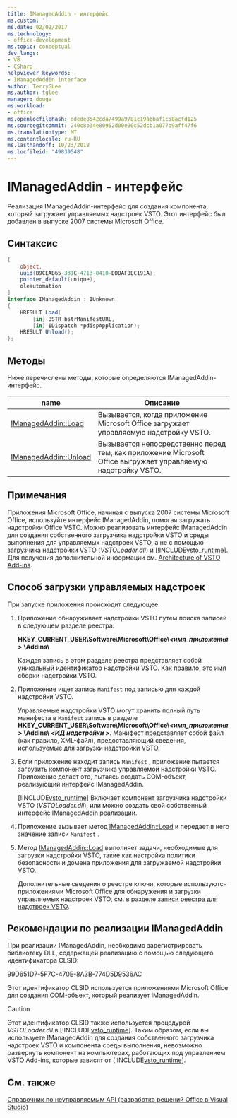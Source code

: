 ```yaml
---
title: IManagedAddin - интерфейс
ms.custom: ''
ms.date: 02/02/2017
ms.technology:
- office-development
ms.topic: conceptual
dev_langs:
- VB
- CSharp
helpviewer_keywords:
- IManagedAddin interface
author: TerryGLee
ms.author: tglee
manager: douge
ms.workload:
- office
ms.openlocfilehash: ddede8542cda7499a9781c19a6baf1c58acfd125
ms.sourcegitcommit: 240c8b34e80952d00e90c52dcb1a077b9aff47f6
ms.translationtype: MT
ms.contentlocale: ru-RU
ms.lasthandoff: 10/23/2018
ms.locfileid: "49839548"
---
```

# <a name="imanagedaddin-interface"></a>IManagedAddin - интерфейс
  Реализация IManagedAddin-интерфейс для создания компонента, который загружает управляемых надстроек VSTO. Этот интерфейс был добавлен в выпуске 2007 системы Microsoft Office.  
  
## <a name="syntax"></a>Синтаксис  
  
```csharp
[  
    object,  
    uuid(B9CEAB65-331C-4713-8410-DDDAF8EC191A),  
    pointer_default(unique),  
    oleautomation  
]  
interface IManagedAddin : IUnknown  
{  
    HRESULT Load(  
        [in] BSTR bstrManifestURL,   
        [in] IDispatch *pdispApplication);  
    HRESULT Unload();  
};  
```  
  
## <a name="methods"></a>Методы  
 Ниже перечислены методы, которые определяются IManagedAddin-интерфейс.  
  
|name|Описание|  
|----------|-----------------|  
|[IManagedAddin::Load](../vsto/imanagedaddin-load.md)|Вызывается, когда приложение Microsoft Office загружает управляемую надстройку VSTO.|  
|[IManagedAddin::Unload](../vsto/imanagedaddin-unload.md)|Вызывается непосредственно перед тем, как приложение Microsoft Office выгружает управляемую надстройку VSTO.|  
  
## <a name="remarks"></a>Примечания  
 Приложения Microsoft Office, начиная с выпуска 2007 системы Microsoft Office, используйте интерфейс IManagedAddin, помогая загружать надстройки Office VSTO. Можно реализовать интерфейс IManagedAddin для создания собственного загрузчика надстройки VSTO и среды выполнения для управляемых надстроек VSTO, а не с помощью загрузчика надстройки VSTO (*VSTOLoader.dll*) и [!INCLUDE[vsto_runtime](../vsto/includes/vsto-runtime-md.md)]. Для получения дополнительной информации см. [Architecture of VSTO Add-ins](../vsto/architecture-of-vsto-add-ins.md).  
  
## <a name="how-managed-add-ins-are-loaded"></a>Способ загрузки управляемых надстроек  
 При запуске приложения происходит следующее.  
  
1. Приложение обнаруживает надстройки VSTO путем поиска записей в следующем разделе реестра:  
  
    **HKEY_CURRENT_USER\Software\Microsoft\Office\\*\<имя_приложения >* \Addins\\**  
  
    Каждая запись в этом разделе реестра представляет собой уникальный идентификатор надстройки VSTO. Как правило, это имя сборки надстройки VSTO.  
  
2. Приложение ищет запись `Manifest` под записью для каждой надстройки VSTO.  
  
    Управляемые надстройки VSTO могут хранить полный путь манифеста в `Manifest` запись в разделе **HKEY_CURRENT_USER\Software\Microsoft\Office\\_\<имя_приложения >_ \Addins\\  _\<ИД надстройки >_**. Манифест представляет собой файл (как правило, XML-файл), предоставляющий сведения, используемые для загрузки надстройки VSTO.  
  
3. Если приложение находит запись `Manifest` , приложение пытается загрузить компонент загрузчика управляемой надстройки VSTO. Приложение делает это, пытаясь создать COM-объект, реализующий интерфейс IManagedAddin.  
  
    [!INCLUDE[vsto_runtime](../vsto/includes/vsto-runtime-md.md)] Включает компонент загрузчика надстройки VSTO (*VSTOLoader.dll*), или можно создать свой собственный интерфейс IManagedAddin реализации.  
  
4. Приложение вызывает метод [IManagedAddin::Load](../vsto/imanagedaddin-load.md) и передает в него значение записи `Manifest` .  
  
5. Метод [IManagedAddin::Load](../vsto/imanagedaddin-load.md) выполняет задачи, необходимые для загрузки надстройки VSTO, такие как настройка политики безопасности и домена приложения для загружаемой надстройки VSTO.  
  
   Дополнительные сведения о реестре ключи, которые используются приложениями Microsoft Office для обнаружения и загрузки управляемых надстроек VSTO, см. в разделе [записи реестра для надстроек VSTO](../vsto/registry-entries-for-vsto-add-ins.md).  
  
## <a name="guidance-to-implement-imanagedaddin"></a>Рекомендации по реализации IManagedAddin  
 При реализации IManagedAddin, необходимо зарегистрировать библиотеку DLL, содержащей реализацию с помощью следующего идентификатора CLSID:  
  
 99D651D7-5F7C-470E-8A3B-774D5D9536AC  
  
 Этот идентификатор CLSID используется приложениями Microsoft Office для создания COM-объект, который реализует IManagedAddin.  
  
> [!CAUTION]  
>  Этот идентификатор CLSID также используется процедурой *VSTOLoader.dll* в [!INCLUDE[vsto_runtime](../vsto/includes/vsto-runtime-md.md)]. Таким образом, если вы используете IManagedAddin для создания собственного загрузчика надстроек VSTO и компонента среды выполнения, невозможно развернуть компонент на компьютерах, работающих под управлением VSTO Add-ins, которые зависят от [!INCLUDE[vsto_runtime](../vsto/includes/vsto-runtime-md.md)].  
  
## <a name="see-also"></a>См. также  
 [Справочник по неуправляемым API &#40;разработка решений Office в Visual Studio&#41;](../vsto/unmanaged-api-reference-office-development-in-visual-studio.md)  
  
  